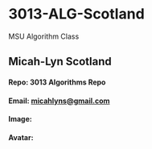 # 3013-ALG-Scotland
MSU Algorithm Class

## Micah-Lyn Scotland
#### Repo: 3013 Algorithms Repo
#### Email: micahlyns@gmail.com
#### Image:
#### Avatar:
